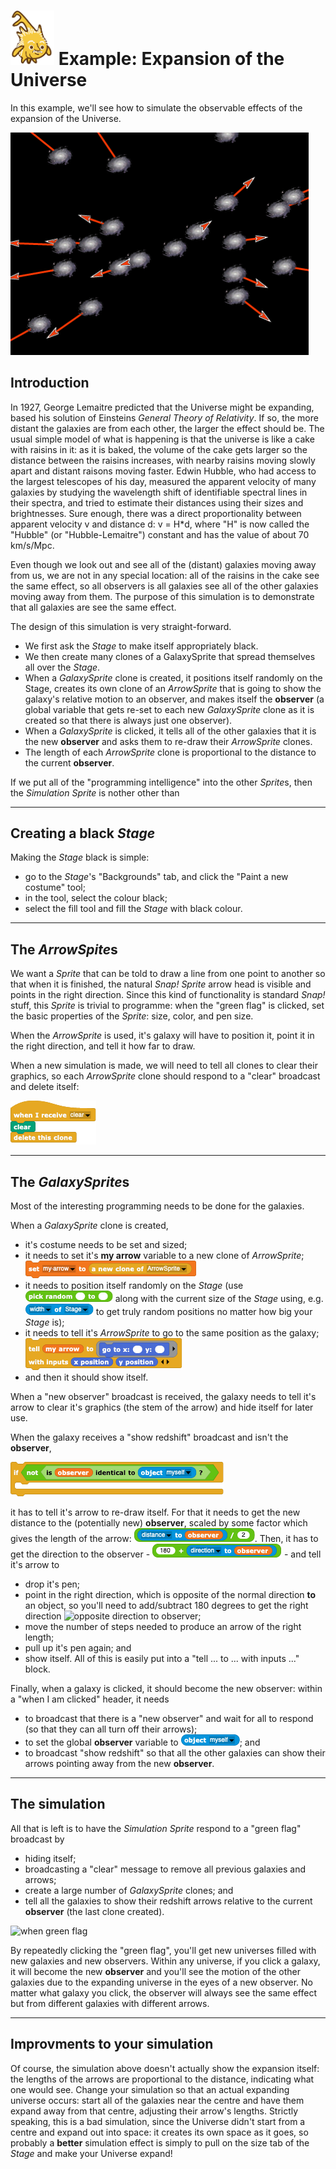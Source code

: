 # <img alt="scientific-snap-icon" src="../../images/einstein_snap.png" width="70"/> Example: Expansion of the Universe

In this example, we'll see how to simulate the observable effects of the expansion of the Universe.

![simulation](./images/simulation.png)

## Introduction

In 1927, George Lemaitre predicted that the Universe might be expanding, based his solution of Einsteins *General Theory of Relativity*.  If so, the more distant the galaxies are from each other, the larger the effect should be. The usual simple model of what is happening is that the universe is like a cake with raisins in it: as it is baked, the volume of the cake gets larger so the distance between the raisins increases, with nearby raisins moving slowly apart and distant raisons moving faster.  Edwin Hubble, who had access to the largest telescopes of his day, measured the apparent velocity of many galaxies by studying the wavelength shift of identifiable spectral lines in their spectra, and tried to estimate their distances using their sizes and brightnesses.  Sure enough, there was a direct proportionality between apparent velocity v and distance d: v = H\*d, where "H" is now called the "Hubble" (or "Hubble-Lemaitre") constant and has the value of about 70 km/s/Mpc.

Even though we look out and see all of the (distant) galaxies moving away from us, we are not in any special location: all of the raisins in the cake see the same effect, so all observers is all galaxies see all of the other galaxies moving away from them.  The purpose of this simulation is to demonstrate that all galaxies are see the same effect.

The design of this simulation is very straight-forward.
- We first ask the *Stage* to make itself appropriately black.
- We then create many clones of a GalaxySprite that spread themselves all over the *Stage*.
- When a *GalaxySprite* clone is created, it positions itself randomly on the Stage, creates its own clone of an *ArrowSprite* that is going to show the galaxy's relative motion to an observer, and makes itself the **observer** (a global variable that gets re-set to each new *GalaxySprite* clone as it is created so that there is always just one observer).
- When a *GalaxySprite* is clicked, it tells all of the other galaxies that it is the new **observer** and asks them to re-draw their *ArrowSprite* clones.
- The length of each *ArrowSprite* clone is proportional to the distance to the current **observer**.

If we put all of the "programming intelligence" into the other *Sprite*s, then the *Simulation* *Sprite* is nother other than 

---

## Creating a black *Stage*

Making the *Stage* black is simple:
- go to the *Stage*'s "Backgrounds" tab, and click the "Paint a new costume" tool;
- in the tool, select the colour black;
- select the fill tool and fill the *Stage* with black colour.

---

## The *ArrowSpite*s

We want a *Sprite* that can be told to draw a line from one point to another so that when it is finished, the natural *Snap!* *Sprite* arrow head is visible and points in the right direction.  Since this kind of functionality is standard *Snap!* stuff, this *Sprite* is trivial to programme:
when the "green flag" is clicked, set the basic properties of the *Sprite*: size, color, and pen size.

When the *ArrowSprite* is used, it's galaxy will have to position it, point it in the right direction, and tell it how far to draw.

When a new simulation is made, we will need to tell all clones to clear their graphics, so each *ArrowSprite* clone should respond to a "clear" broadcast and delete itself:

![when I arrow receives clear](./images/when_arrow_receives_clear.png)


---

## The *GalaxySprite*s

Most of the interesting programming needs to be done for the galaxies.

When a *GalaxySprite* clone is created,
- it's costume needs to be set and sized;
- it needs to set it's **my arrow** variable to a new clone of *ArrowSprite*;<BR/>
![set my arrow to a new clone of ArrowSprite](./images/set_my_arrow.png)<BR/>
- it needs to position itself randomly on the *Stage* (use ![pick random to](./images/pick_random_to.png) along with the current size of the *Stage* using, e.g. ![width of stage](./images/width_of_stage.png) to get truly random positions no matter how big your *Stage* is);
- it needs to tell it's *ArrowSprite* to go to the same position as the galaxy;<BR/>
![tell my arrow to go to](./images/tell_my_arrow_to_go_to.png)<BR/>
- and then it should show itself.

When a "new observer" broadcast is received, the galaxy needs to tell it's arrow to clear it's graphics (the stem of the arrow) and hide itself for later use.

When the galaxy receives a "show redshift" broadcast and isn't the **observer**,

![if not is observer identical to myself](./images/if_not_is_observer.png)

it has to tell it's arrow to re-draw itself.  For that it needs to get the new distance to the (potentially new) **observer**, scaled by some factor which gives the length of the arrow: ![distance_to_observer](./images/distance_to_observer.png).  Then, it has to get the direction to the observer - ![direction away from observer](./images/direction_away_from_observer.png) - and tell it's arrow to 
- drop it's pen;
- point in the right direction, which is opposite of the normal direction **to** an object, so you'll need to add/subtract 180 degrees to get the right direction ![opposite direction to observer](./images/opposite_direction_to_observer.png);
- move the number of steps needed to produce an arrow of the right length;
- pull up it's pen again; and
- show itself.
All of this is easily put into a "tell ... to ... with inputs ..." block.

Finally, when a galaxy is clicked, it should become the new observer: within a "when I am clicked" header, it needs
- to broadcast that there is a "new observer" and wait for all to respond (so that they can all turn off their arrows);
- to set the global **observer** variable to ![object myself](./images/object_myself.png); and
- to broadcast "show redshift" so that all the other galaxies can show their arrows pointing away from the new **observer**.

---

## The simulation

All that is left is to have the *Simulation* *Sprite*  respond to a "green flag" broadcast by
- hiding itself;
- broadcasting a "clear" message to remove all previous galaxies and arrows;
- create a large number of *GalaxySprite* clones; and
- tell all the galaxies to show their redshift arrows relative to the current **observer** (the last clone created).

![when green flag](./images/when_green_flag.png)

By repeatedly clicking the "green flag", you'll get new universes filled with new galaxies and new observers. Within any universe, if you click a galaxy, it will become the new **observer** and you'll see the motion of the other galaxies due to the expanding universe in the eyes of a new observer.  No matter what galaxy you click, the observer will always see the same effect but from different galaxies with different arrows.

---

## Improvments to your simulation

Of course, the simulation above doesn't actually show the expansion itself: the lengths of the arrows are proportional to the distance, indicating what one would see.  Change your simulation so that an actual expanding universe occurs: start all of the galaxies near the centre and have them expand away from that centre, adjusting their arrow's lengths.  Strictly speaking, this is a bad simulation, since the Universe didn't start from a centre and expand out into space: it creates its own space as it goes, so probably a **better** simulation effect is simply to pull on the size tab of the *Stage* and make your Universe expand!

